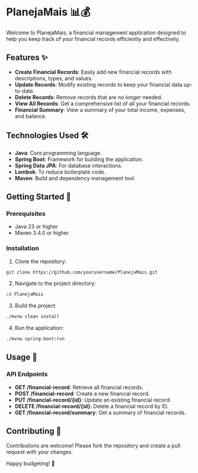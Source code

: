# PlanejaMais 📊💰

Welcome to PlanejaMais, a financial management application designed to help you keep track of your financial records efficiently and effectively.

## Features ✨

- **Create Financial Records**: Easily add new financial records with descriptions, types, and values.
- **Update Records**: Modify existing records to keep your financial data up-to-date.
- **Delete Records**: Remove records that are no longer needed.
- **View All Records**: Get a comprehensive list of all your financial records.
- **Financial Summary**: View a summary of your total income, expenses, and balance.

## Technologies Used 🛠️

- **Java**: Core programming language.
- **Spring Boot**: Framework for building the application.
- **Spring Data JPA**: For database interactions.
- **Lombok**: To reduce boilerplate code.
- **Maven**: Build and dependency management tool.

## Getting Started 🚀

### Prerequisites

- Java 23 or higher
- Maven 3.4.0 or higher

### Installation

1. Clone the repository:
  ```sh
  git clone https://github.com/yourusername/PlanejaMais.git
  ```
2. Navigate to the project directory:
  ```sh
  cd PlanejaMais
  ```
3. Build the project:
  ```sh
  ./mvnw clean install
  ```
4. Run the application:
  ```sh
  ./mvnw spring-boot:run
  ```

## Usage 📘

### API Endpoints

- **GET /financial-record**: Retrieve all financial records.
- **POST /financial-record**: Create a new financial record.
- **PUT /financial-record/{id}**: Update an existing financial record.
- **DELETE /financial-record/{id}**: Delete a financial record by ID.
- **GET /financial-record/summary**: Get a summary of financial records.

## Contributing 🤝

Contributions are welcome! Please fork the repository and create a pull request with your changes.

Happy budgeting! 💸
